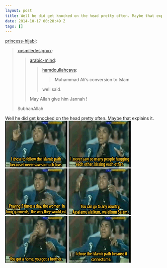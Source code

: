 ```yaml
---
layout: post
title: Well he did get knocked on the head pretty often. Maybe that explains it.
date: 2014-10-17 00:28:49 Z
tags: []
---
```

[princess-hijabi](http://princess-hijabi.tumblr.com/post/98551403329/xxsmiledesignxx-arabic-mind):

> [xxsmiledesignxx](http://xxsmiledesignxx.tumblr.com/post/41278444623/arabic-mind-hamdoullahcava-muhammad-alis):
> 
> > [arabic-mind](http://arabic-mind.tumblr.com/post/38860879367/hamdoullahcava-muhammad-alis-conversion-to):
> > 
> > > [hamdoullahcava](http://hamdoullahcava.tumblr.com/post/38801957605/muhammad-alis-conversion-to-islam):
> > > 
> > > > Muhammad Ali’s conversion to Islam
> > > 
> > > well said.
> > 
> > May Allah give him Jannah !
> 
> SubhanAllah

Well he did get knocked on the head pretty often. Maybe that explains it.
![](/media/2014/10/100199678024_0.gif)
![](/media/2014/10/100199678024_1.gif)
![](/media/2014/10/100199678024_2.gif)
![](/media/2014/10/100199678024_3.gif)
![](/media/2014/10/100199678024_4.gif)
![](/media/2014/10/100199678024_5.gif)
